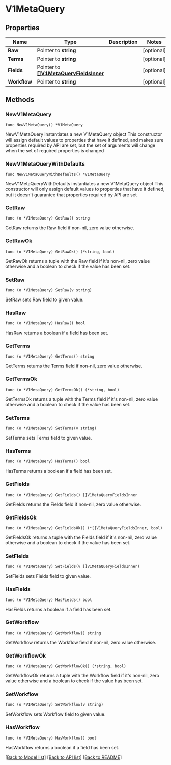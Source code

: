 # V1MetaQuery

## Properties

Name | Type | Description | Notes
------------ | ------------- | ------------- | -------------
**Raw** | Pointer to **string** |  | [optional] 
**Terms** | Pointer to **string** |  | [optional] 
**Fields** | Pointer to [**[]V1MetaQueryFieldsInner**](V1MetaQueryFieldsInner.md) |  | [optional] 
**Workflow** | Pointer to **string** |  | [optional] 

## Methods

### NewV1MetaQuery

`func NewV1MetaQuery() *V1MetaQuery`

NewV1MetaQuery instantiates a new V1MetaQuery object
This constructor will assign default values to properties that have it defined,
and makes sure properties required by API are set, but the set of arguments
will change when the set of required properties is changed

### NewV1MetaQueryWithDefaults

`func NewV1MetaQueryWithDefaults() *V1MetaQuery`

NewV1MetaQueryWithDefaults instantiates a new V1MetaQuery object
This constructor will only assign default values to properties that have it defined,
but it doesn't guarantee that properties required by API are set

### GetRaw

`func (o *V1MetaQuery) GetRaw() string`

GetRaw returns the Raw field if non-nil, zero value otherwise.

### GetRawOk

`func (o *V1MetaQuery) GetRawOk() (*string, bool)`

GetRawOk returns a tuple with the Raw field if it's non-nil, zero value otherwise
and a boolean to check if the value has been set.

### SetRaw

`func (o *V1MetaQuery) SetRaw(v string)`

SetRaw sets Raw field to given value.

### HasRaw

`func (o *V1MetaQuery) HasRaw() bool`

HasRaw returns a boolean if a field has been set.

### GetTerms

`func (o *V1MetaQuery) GetTerms() string`

GetTerms returns the Terms field if non-nil, zero value otherwise.

### GetTermsOk

`func (o *V1MetaQuery) GetTermsOk() (*string, bool)`

GetTermsOk returns a tuple with the Terms field if it's non-nil, zero value otherwise
and a boolean to check if the value has been set.

### SetTerms

`func (o *V1MetaQuery) SetTerms(v string)`

SetTerms sets Terms field to given value.

### HasTerms

`func (o *V1MetaQuery) HasTerms() bool`

HasTerms returns a boolean if a field has been set.

### GetFields

`func (o *V1MetaQuery) GetFields() []V1MetaQueryFieldsInner`

GetFields returns the Fields field if non-nil, zero value otherwise.

### GetFieldsOk

`func (o *V1MetaQuery) GetFieldsOk() (*[]V1MetaQueryFieldsInner, bool)`

GetFieldsOk returns a tuple with the Fields field if it's non-nil, zero value otherwise
and a boolean to check if the value has been set.

### SetFields

`func (o *V1MetaQuery) SetFields(v []V1MetaQueryFieldsInner)`

SetFields sets Fields field to given value.

### HasFields

`func (o *V1MetaQuery) HasFields() bool`

HasFields returns a boolean if a field has been set.

### GetWorkflow

`func (o *V1MetaQuery) GetWorkflow() string`

GetWorkflow returns the Workflow field if non-nil, zero value otherwise.

### GetWorkflowOk

`func (o *V1MetaQuery) GetWorkflowOk() (*string, bool)`

GetWorkflowOk returns a tuple with the Workflow field if it's non-nil, zero value otherwise
and a boolean to check if the value has been set.

### SetWorkflow

`func (o *V1MetaQuery) SetWorkflow(v string)`

SetWorkflow sets Workflow field to given value.

### HasWorkflow

`func (o *V1MetaQuery) HasWorkflow() bool`

HasWorkflow returns a boolean if a field has been set.


[[Back to Model list]](../README.md#documentation-for-models) [[Back to API list]](../README.md#documentation-for-api-endpoints) [[Back to README]](../README.md)



